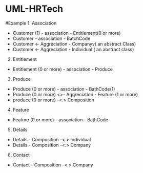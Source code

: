 # UML-HRTech
#Example
1: Association
- Customer (1) - association - Entitlement(0 or more)
- Customer - association - BatchCode
- Customer <- Aggreciation - Companyv( an abstract Class)
- Customer <- Aggreciation - Individual ( an abstract class)

2. Entitlement
- Entitlement (0 or more) - association - Produce

3. Produce
- Produce (0 or more) - association - BathCode(1)
- Produce (0 or more) <>- Aggreciation - Feature (1 or more)
- produce (0 or more) -<.> Composition

4. Feature 
- Feature (0 or more) - association - BathCode

5. Details
- Details - Composition -<.> Individual
- Details - Composition -<.> Company

6. Contact
- Contact - Composition -<.> Company
